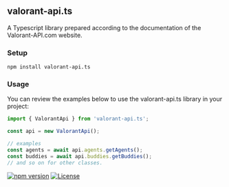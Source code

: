 ## valorant-api.ts

A Typescript library prepared according to the documentation of the Valorant-API.com website.

### Setup
```npm install valorant-api.ts```

### Usage
You can review the examples below to use the valorant-api.ts library in your project:

```javascript
import { ValorantApi } from 'valorant-api.ts';

const api = new ValorantApi();

// examples
const agents = await api.agents.getAgents();
const buddies = await api.buddies.getBuddies();
// and so on for other classes.
```

[![npm version](https://badge.fury.io/js/valorant-api.ts.svg)](https://badge.fury.io/js/valorant-api.ts)
[![License](https://img.shields.io/badge/license-MIT-blue.svg)](LICENSE)
